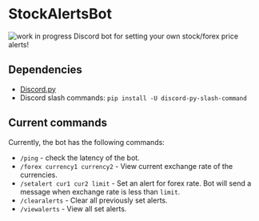 # StockAlertsBot
![work in progress](https://img.shields.io/badge/build-work%20in%20progress-yellow)
  Discord bot for setting your own stock/forex price alerts!

## Dependencies
- [Discord.py](https://discordpy.readthedocs.io/en/stable/)
- Discord slash commands: `pip install -U discord-py-slash-command`

## Current commands
Currently, the bot has the following commands:
- `/ping` - check the latency of the bot.
- `/forex currency1 currency2` - View current exchange rate of the currencies.
- `/setalert cur1 cur2 limit` - Set an alert for forex rate. Bot will send a message when exchange rate is less than `limit`.
- `/clearalerts` - Clear all previously set alerts.
- `/viewalerts` - View all set alerts.



